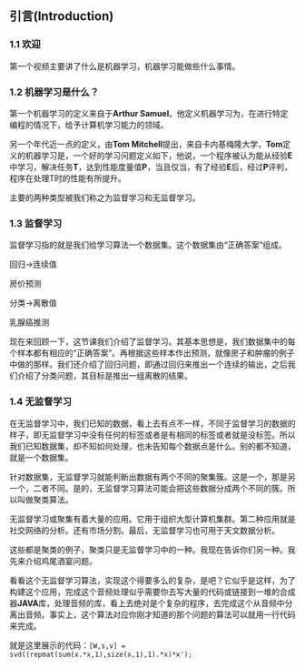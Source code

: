 ## 引言(Introduction)

### 1.1 欢迎

第一个视频主要讲了什么是机器学习，机器学习能做些什么事情。

### 1.2 机器学习是什么？

第一个机器学习的定义来自于**Arthur Samuel**。他定义机器学习为，在进行特定编程的情况下，给予计算机学习能力的领域。

另一个年代近一点的定义，由**Tom Mitchell**提出，来自卡内基梅隆大学，**Tom**定义的机器学习是，一个好的学习问题定义如下，他说，一个程序被认为能从经验**E**中学习，解决任务**T**，达到性能度量值**P**，当且仅当，有了经验**E**后，经过**P**评判，程序在处理T时的性能有所提升。

主要的两种类型被我们称之为监督学习和无监督学习。

### 1.3 监督学习

监督学习指的就是我们给学习算法一个数据集。这个数据集由“正确答案”组成。

回归->连续值

房价预测

分类->离散值

乳腺癌推测

现在来回顾一下，这节课我们介绍了监督学习。其基本思想是，我们数据集中的每个样本都有相应的“正确答案”。再根据这些样本作出预测，就像房子和肿瘤的例子中做的那样。我们还介绍了回归问题，即通过回归来推出一个连续的输出，之后我们介绍了分类问题，其目标是推出一组离散的结果。

### 1.4 无监督学习

在无监督学习中，我们已知的数据，看上去有点不一样，不同于监督学习的数据的样子，即无监督学习中没有任何的标签或者是有相同的标签或者就是没标签。所以我们已知数据集，却不知如何处理，也未告知每个数据点是什么。别的都不知道，就是一个数据集。

针对数据集，无监督学习就能判断出数据有两个不同的聚集簇。这是一个，那是另一个，二者不同。是的，无监督学习算法可能会把这些数据分成两个不同的簇。所以叫做聚类算法。

无监督学习或聚集有着大量的应用。它用于组织大型计算机集群。第二种应用就是社交网络的分析。还有市场分割。最后，无监督学习也可用于天文数据分析。

这些都是聚类的例子，聚类只是无监督学习中的一种。我现在告诉你们另一种。我先来介绍鸡尾酒宴问题。

看看这个无监督学习算法，实现这个得要多么的复杂，是吧？它似乎是这样，为了构建这个应用，完成这个音频处理似乎需要你去写大量的代码或链接到一堆的合成器**JAVA**库，处理音频的库，看上去绝对是个复杂的程序，去完成这个从音频中分离出音频。事实上，这个算法对应你刚才知道的那个问题的算法可以就用一行代码来完成。

就是这里展示的代码：`[W,s,v] = svd((repmat(sum(x.*x,1),size(x,1),1).*x)*x');`